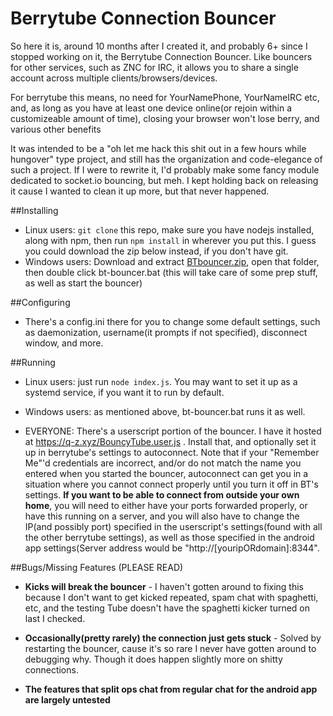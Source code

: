 Berrytube Connection Bouncer
====================

So here it is, around 10 months after I created it, and probably 6+ since I stopped working on it, the Berrytube Connection Bouncer. Like bouncers for other services, such as ZNC for IRC, it allows you to share a single account across multiple clients/browsers/devices.

For berrytube this means, no need for YourNamePhone, YourNameIRC etc, and, as long as you have at least one device online(or rejoin within a customizeable amount of time), closing your browser won't lose berry, and various other benefits 

It was intended to be a "oh let me hack this shit out in a few hours while hungover" type project, and still has the organization and code-elegance of such a project. If I were to rewrite it, I'd probably make some fancy module dedicated to socket.io bouncing, but meh. I kept holding back on releasing it cause I wanted to clean it up more, but that never happened.

##Installing

* Linux users: `git clone` this repo, make sure you have nodejs installed, along with npm, then run `npm install` in wherever you put this. I guess you could download the zip below instead, if you don't have git.
* Windows users: Download and extract [BTbouncer.zip](https://q-z.xyz/BTbouncer.zip), open that folder, then double click bt-bouncer.bat (this will take care of some prep stuff, as well as start the bouncer)

##Configuring

* There's a config.ini there for you to change some default settings, such as daemonization, username(it prompts if not specified), disconnect window, and more.

##Running

* Linux users: just run `node index.js`. You may want to set it up as a systemd service, if you want it to run by default.

* Windows users: as mentioned above, bt-bouncer.bat runs it as well.

* EVERYONE: There's a userscript portion of the bouncer. I have it hosted at https://q-z.xyz/BouncyTube.user.js . Install that, and optionally set it up in berrytube's settings to autoconnect. Note that if your "Remember Me"'d credentials are incorrect, and/or do not match the name you entered when you started the bouncer, autoconnect can get you in a situation where you cannot connect properly until you turn it off in BT's settings. **If you want to be able to connect from outside your own home**, you will need to either have your ports forwarded properly, or have this running on a server, and you will also have to change the IP(and possibly port) specified in the userscript's settings(found with all the other berrytube settings), as well as those specified in the android app settings(Server address would be "http://[youripORdomain]:8344".

##Bugs/Missing Features (PLEASE READ)

* **Kicks will break the bouncer** - I haven't gotten around to fixing this because I don't want to get kicked repeated, spam chat with spaghetti, etc, and the testing Tube doesn't have the spaghetti kicker turned on last I checked.
* **Occasionally(pretty rarely) the connection just gets stuck** - Solved by restarting the bouncer, cause it's so rare I never have gotten around to debugging why. Though it does happen slightly more on shitty connections.

* **The features that split ops chat from regular chat for the android app are largely untested**
